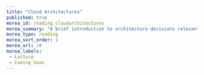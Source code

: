 ```yaml
---
title: "Cloud Architectures"
published: true
morea_id: reading_cloudarchitectures
morea_summary: "A brief introduction to architecture decisions relevant for cloud applications"
morea_type: reading
morea_sort_order: 1
morea_url: /#
morea_labels:
 - Lecture
 - Coming Soon
---
```


<!-- TODO -->
